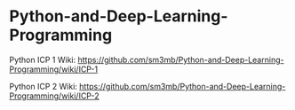 # Python-and-Deep-Learning-Programming

Python ICP 1 Wiki: https://github.com/sm3mb/Python-and-Deep-Learning-Programming/wiki/ICP-1

Python ICP 2 Wiki: https://github.com/sm3mb/Python-and-Deep-Learning-Programming/wiki/ICP-2
